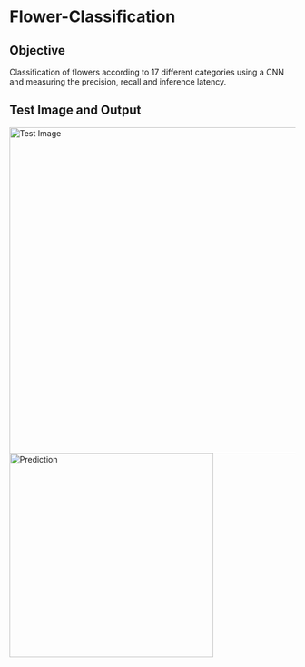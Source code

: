 # Flower-Classification

## Objective
Classification of flowers according to 17 different categories using a CNN and measuring the precision, recall and inference latency.

## Test Image and Output
<img width="574" alt="Test Image" src="https://user-images.githubusercontent.com/40724187/167444344-388fe54f-8313-4d1a-b513-94680c0e350e.png">
<img width="359" alt="Prediction" src="https://user-images.githubusercontent.com/40724187/167444384-b4fcb29b-5ee6-4717-8865-a8493c9b03de.png">
